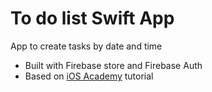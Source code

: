 # To do list Swift App
App to create tasks by date and time
- Built with Firebase store and Firebase Auth
- Based on [iOS Academy](https://iosacademy.io/) tutorial
  
